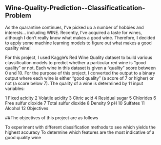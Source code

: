 ## Wine-Quality-Prediction--Classificatication-Problem

As the quarantine continues, I’ve picked up a number of hobbies and interests… including WINE. Recently, I’ve acquired a taste for wines, although I don’t really know what makes a good wine. Therefore, I decided to apply some machine learning models to figure out what makes a good quality wine!

For this project, I used Kaggle’s Red Wine Quality dataset to build various classification models to predict whether a particular red wine is “good quality” or not. Each wine in this dataset is given a “quality” score between 0 and 10. For the purpose of this project, I converted the output to a binary output where each wine is either “good quality” (a score of 7 or higher) or not (a score below 7). The quality of a wine is determined by 11 input variables:

1 Fixed acidity
2 Volatile acidity
3 Citric acid
4 Residual sugar
5 Chlorides
6 Free sulfur dioxide
7 Total sulfur dioxide
8 Density
9 pH
10 Sulfates
11 Alcohol
12 Objectives

##The objectives of this project are as follows

To experiment with different classification methods to see which yields the highest accuracy
To determine which features are the most indicative of a good quality wine
